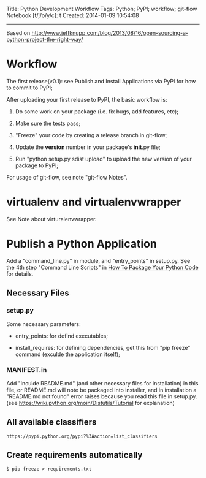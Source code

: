 Title: Python Development Workflow
Tags: Python; PyPI; workflow; git-flow
Notebook [t/j/o/y/c]: t
Created: 2014-01-09 10:54:08

------

Based on http://www.jeffknupp.com/blog/2013/08/16/open-sourcing-a-python-project-the-right-way/ 

# Workflow

The first release(v0.1): see Publish and Install Applications via PyPI for how to commit to PyPI;

After uploading your first release to PyPI, the basic workflow is:

1. Do some work on your package (i.e. fix bugs, add features, etc);
 
1. Make sure the tests pass;
 
1. "Freeze" your code by creating a release branch in git-flow;
 
1. Update the __version__ number in your package's __init__.py file;
 
1. Run "python setup.py sdist upload" to upload the new version of your package to PyPI; 

For usage of git-flow, see note "git-flow Notes".

# virtualenv and virtualenvwrapper

See Note about virturalenvwrapper.

# Publish a Python Application

Add a "command_line.py" in <project-name> module, and "entry_points" in setup.py. See the 4th step "Command Line Scripts" in [How To Package Your Python Code](http://www.scotttorborg.com/python-packaging/index.html) for details.

## Necessary Files

### setup.py

Some necessary parameters:

* entry_points: for defind executables;

* install_requires: for defining dependencies, get this from "pip freeze" command (exculde the application itself);

### MANIFEST.in

  Add "inculde README.md" (and other necessary files for installation) in this file, or README.md will note be packaged into installer, and in installation a "README.md not found" error raises because you read this file in setup.py.
  (see https://wiki.python.org/moin/Distutils/Tutorial for explanation)

## All available classifiers

    https://pypi.python.org/pypi?%3Aaction=list_classifiers

## Create requirements automatically

    $ pip freeze > requirements.txt

